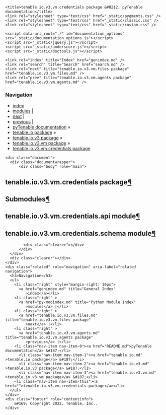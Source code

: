 
<!DOCTYPE html>

<html lang="en">
  <head>
    <meta charset="utf-8" />
    <meta name="viewport" content="width=device-width, initial-scale=1.0" /><meta name="generator" content="Docutils 0.17.1: http://docutils.sourceforge.net/" />

    <title>tenable.io.v3.vm.credentials package &#8212; pyTenable  documentation</title>
    <link rel="stylesheet" type="text/css" href="_static/pygments.css" />
    <link rel="stylesheet" type="text/css" href="_static/classic.css" />
    <link rel="stylesheet" type="text/css" href="_static/custom.css" />
    
    <script data-url_root="./" id="documentation_options" src="_static/documentation_options.js"></script>
    <script src="_static/jquery.js"></script>
    <script src="_static/underscore.js"></script>
    <script src="_static/doctools.js"></script>
    
    <link rel="index" title="Index" href="genindex.md" />
    <link rel="search" title="Search" href="search.md" />
    <link rel="next" title="tenable.io.v3.vm.files package" href="tenable.io.v3.vm.files.md" />
    <link rel="prev" title="tenable.io.v3.vm.agents package" href="tenable.io.v3.vm.agents.md" /> 
  </head><body>
    <div class="related" role="navigation" aria-label="related navigation">
      <h3>Navigation</h3>
      <ul>
        <li class="right" style="margin-right: 10px">
          <a href="genindex.md" title="General Index"
             accesskey="I">index</a></li>
        <li class="right" >
          <a href="py-modindex.md" title="Python Module Index"
             >modules</a> |</li>
        <li class="right" >
          <a href="tenable.io.v3.vm.files.md" title="tenable.io.v3.vm.files package"
             accesskey="N">next</a> |</li>
        <li class="right" >
          <a href="tenable.io.v3.vm.agents.md" title="tenable.io.v3.vm.agents package"
             accesskey="P">previous</a> |</li>
        <li class="nav-item nav-item-0"><a href="README.md">pyTenable  documentation</a> &#187;</li>
          <li class="nav-item nav-item-1"><a href="tenable.io.md" >tenable.io package</a> &#187;</li>
          <li class="nav-item nav-item-2"><a href="tenable.io.v3.md" >tenable.io.v3 package</a> &#187;</li>
          <li class="nav-item nav-item-3"><a href="tenable.io.v3.vm.md" accesskey="U">tenable.io.v3.vm package</a> &#187;</li>
        <li class="nav-item nav-item-this"><a href="">tenable.io.v3.vm.credentials package</a></li> 
      </ul>
    </div>  

    <div class="document">
      <div class="documentwrapper">
          <div class="body" role="main">
            
  <section id="module-tenable.io.v3.vm.credentials">
<span id="tenable-io-v3-vm-credentials-package"></span><h1>tenable.io.v3.vm.credentials package<a class="headerlink" href="#module-tenable.io.v3.vm.credentials" title="Permalink to this headline">¶</a></h1>
<section id="submodules">
<h2>Submodules<a class="headerlink" href="#submodules" title="Permalink to this headline">¶</a></h2>
</section>
<section id="module-tenable.io.v3.vm.credentials.api">
<span id="tenable-io-v3-vm-credentials-api-module"></span><h2>tenable.io.v3.vm.credentials.api module<a class="headerlink" href="#module-tenable.io.v3.vm.credentials.api" title="Permalink to this headline">¶</a></h2>
</section>
<section id="module-tenable.io.v3.vm.credentials.schema">
<span id="tenable-io-v3-vm-credentials-schema-module"></span><h2>tenable.io.v3.vm.credentials.schema module<a class="headerlink" href="#module-tenable.io.v3.vm.credentials.schema" title="Permalink to this headline">¶</a></h2>
</section>
</section>


            <div class="clearer"></div>
          </div>
      </div>
      <div class="clearer"></div>
    </div>
    <div class="related" role="navigation" aria-label="related navigation">
      <h3>Navigation</h3>
      <ul>
        <li class="right" style="margin-right: 10px">
          <a href="genindex.md" title="General Index"
             >index</a></li>
        <li class="right" >
          <a href="py-modindex.md" title="Python Module Index"
             >modules</a> |</li>
        <li class="right" >
          <a href="tenable.io.v3.vm.files.md" title="tenable.io.v3.vm.files package"
             >next</a> |</li>
        <li class="right" >
          <a href="tenable.io.v3.vm.agents.md" title="tenable.io.v3.vm.agents package"
             >previous</a> |</li>
        <li class="nav-item nav-item-0"><a href="README.md">pyTenable  documentation</a> &#187;</li>
          <li class="nav-item nav-item-1"><a href="tenable.io.md" >tenable.io package</a> &#187;</li>
          <li class="nav-item nav-item-2"><a href="tenable.io.v3.md" >tenable.io.v3 package</a> &#187;</li>
          <li class="nav-item nav-item-3"><a href="tenable.io.v3.vm.md" >tenable.io.v3.vm package</a> &#187;</li>
        <li class="nav-item nav-item-this"><a href="">tenable.io.v3.vm.credentials package</a></li> 
      </ul>
    </div>
    <div class="footer" role="contentinfo">
        &#169; Copyright 2022, Tenable, Inc..
    </div>
  </body>
</html>